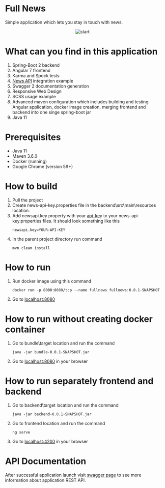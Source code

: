 # Full News
Simple application which lets you stay in touch with news.

<p align="center">
    <img alt="start" src="https://github.com/pokemzok/full-news/blob/master/readme-images/overview.gif" />
</p>  

# What can you find in this application
1. Spring-Boot 2 backend
2. Angular 7 frontend
3. Karma and Spock tests
4. [News API](https://newsapi.org) integration example
5. Swagger 2 documentation generation
6. Responsive Web Design 
7. SCSS usage example
8. Advanced maven configuration which includes building and testing Angular application, docker image creation, merging frontend and backend into one singe spring-boot jar
9. Java 11

# Prerequisites 
* Java 11
* Maven 3.6.0
* Docker (running)
* Google Chrome (version 59+)

# How to build
1. Pull the project  
2. Create news-api-key.properties file in the backend\src\main\resources location.
3. Add newsapi.key property with your [api-key](https://newsapi.org) to your news-api-key.properties files. It should look something like this
    ```
    newsapi.key=YOUR-API-KEY
    ```
4. In the parent project directory run command
    ```
    mvn clean install
    ```

# How to run
1. Run docker image using this command
    ```
    docker run -p 8080:8080/tcp --name fullnews fullnews:0.0.1-SNAPSHOT
    ```
2. Go to [localhost:8080](http://localhost:8080)

# How to run without creating docker container
1. Go to bundle\target location and run the command
    ```
    java -jar bundle-0.0.1-SNAPSHOT.jar
    ```
2. Go to [localhost:8080](http://localhost:8080) in your browser

# How to run separately frontend and backend
1. Go to backend\target location and run the command
    ```
    java -jar backend-0.0.1-SNAPSHOT.jar
    ```
2. Go to frontend location and run the command
    ```
    ng serve
    ```
3. Go to [localhost:4200](http://localhost:4200) in your browser 

# API Documentation
After successful application launch visit [swagger page](http://localhost:8080/swagger-ui.html) to see more information about application REST API.
